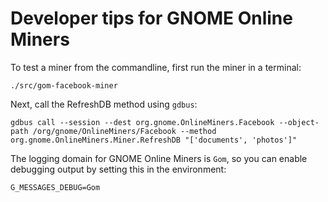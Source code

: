 Developer tips for GNOME Online Miners
======================================

To test a miner from the commandline, first run the miner in a terminal:

    ./src/gom-facebook-miner

Next, call the RefreshDB method using `gdbus`:

    gdbus call --session --dest org.gnome.OnlineMiners.Facebook --object-path /org/gnome/OnlineMiners/Facebook --method org.gnome.OnlineMiners.Miner.RefreshDB "['documents', 'photos']"

The logging domain for GNOME Online Miners is `Gom`, so you can enable
debugging output by setting this in the environment:

    G_MESSAGES_DEBUG=Gom

